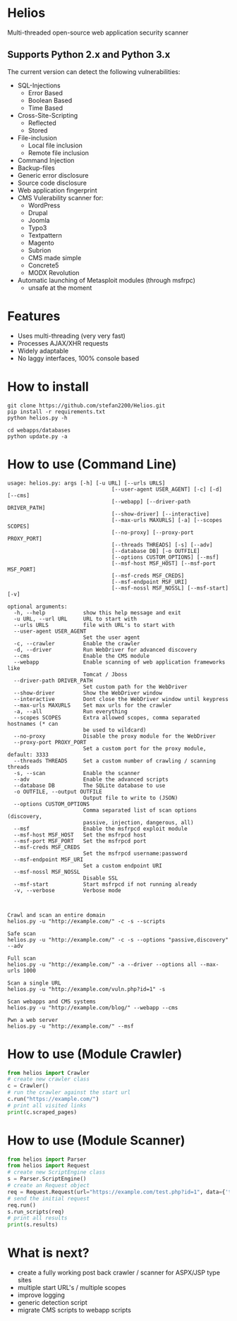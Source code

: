 
# Helios
Multi-threaded open-source web application security scanner

## Supports Python 2.x and Python 3.x

The current version can detect the following vulnerabilities:
- SQL-Injections
    - Error Based
    - Boolean Based
    - Time Based
- Cross-Site-Scripting
    - Reflected
    - Stored
- File-inclusion
    - Local file inclusion
    - Remote file inclusion
- Command Injection
- Backup-files
- Generic error disclosure
- Source code disclosure
- Web application fingerprint
- CMS Vulerability scanner for:
    - WordPress
    - Drupal
    - Joomla
    - Typo3
    - Textpattern
    - Magento
    - Subrion
    - CMS made simple
    - Concrete5
    - MODX Revolution
- Automatic launching of Metasploit modules (through msfrpc)
    - unsafe at the moment
    

# Features
- Uses multi-threading (very very fast)
- Processes AJAX/XHR requests
- Widely adaptable
- No laggy interfaces, 100% console based


# How to install
```
git clone https://github.com/stefan2200/Helios.git
pip install -r requirements.txt
python helios.py -h

cd webapps/databases
python update.py -a
```

# How to use (Command Line)
```
usage: helios.py: args [-h] [-u URL] [--urls URLS]
                                 [--user-agent USER_AGENT] [-c] [-d] [--cms]
                                 [--webapp] [--driver-path DRIVER_PATH]
                                 [--show-driver] [--interactive]
                                 [--max-urls MAXURLS] [-a] [--scopes SCOPES]
                                 [--no-proxy] [--proxy-port PROXY_PORT]
                                 [--threads THREADS] [-s] [--adv]
                                 [--database DB] [-o OUTFILE]
                                 [--options CUSTOM_OPTIONS] [--msf]
                                 [--msf-host MSF_HOST] [--msf-port MSF_PORT]
                                 [--msf-creds MSF_CREDS]
                                 [--msf-endpoint MSF_URI]
                                 [--msf-nossl MSF_NOSSL] [--msf-start] [-v]

optional arguments:
  -h, --help            show this help message and exit
  -u URL, --url URL     URL to start with
  --urls URLS           file with URL's to start with
  --user-agent USER_AGENT
                        Set the user agent
  -c, --crawler         Enable the crawler
  -d, --driver          Run WebDriver for advanced discovery
  --cms                 Enable the CMS module
  --webapp              Enable scanning of web application frameworks like
                        Tomcat / Jboss
  --driver-path DRIVER_PATH
                        Set custom path for the WebDriver
  --show-driver         Show the WebDriver window
  --interactive         Dont close the WebDriver window until keypress
  --max-urls MAXURLS    Set max urls for the crawler
  -a, --all             Run everything
  --scopes SCOPES       Extra allowed scopes, comma separated hostnames (* can
                        be used to wildcard)
  --no-proxy            Disable the proxy module for the WebDriver
  --proxy-port PROXY_PORT
                        Set a custom port for the proxy module, default: 3333
  --threads THREADS     Set a custom number of crawling / scanning threads
  -s, --scan            Enable the scanner
  --adv                 Enable the advanced scripts
  --database DB         The SQLite database to use
  -o OUTFILE, --output OUTFILE
                        Output file to write to (JSON)
  --options CUSTOM_OPTIONS
                        Comma separated list of scan options (discovery,
                        passive, injection, dangerous, all)
  --msf                 Enable the msfrpcd exploit module
  --msf-host MSF_HOST   Set the msfrpcd host
  --msf-port MSF_PORT   Set the msfrpcd port
  --msf-creds MSF_CREDS
                        Set the msfrpcd username:password
  --msf-endpoint MSF_URI
                        Set a custom endpoint URI
  --msf-nossl MSF_NOSSL
                        Disable SSL
  --msf-start           Start msfrpcd if not running already
  -v, --verbose         Verbose mode



Crawl and scan an entire domain
helios.py -u "http://example.com/" -c -s --scripts

Safe scan
helios.py -u "http://example.com/" -c -s --options "passive,discovery" --adv

Full scan
helios.py -u "http://example.com/" -a --driver --options all --max-urls 1000

Scan a single URL
helios.py -u "http://example.com/vuln.php?id=1" -s

Scan webapps and CMS systems
helios.py -u "http://example.com/blog/" --webapp --cms

Pwn a web server
helios.py -u "http://example.com/" --msf
```

# How to use (Module Crawler)
```python
from helios import Crawler
# create new crawler class
c = Crawler()
# run the crawler against the start url
c.run("https://example.com/")
# print all visited links
print(c.scraped_pages)
```

# How to use (Module Scanner)
```python
from helios import Parser
from helios import Request
# create new ScriptEngine class
s = Parser.ScriptEngine()
# create an Request object
req = Request.Request(url="https://example.com/test.php?id=1", data={'test': 'value'})
# send the initial request
req.run()
s.run_scripts(req)
# print all results
print(s.results)
```

# What is next?
- create a fully working post back crawler / scanner for ASPX/JSP type sites
- multiple start URL's / multiple scopes
- improve logging
- generic detection script
- migrate CMS scripts to webapp scripts

